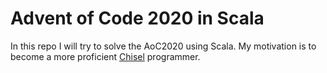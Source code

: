 # Advent of Code 2020 in Scala
In this repo I will try to solve the AoC2020 using Scala. My motivation is to become a more proficient [Chisel](https://www.chisel-lang.org/) programmer. 
